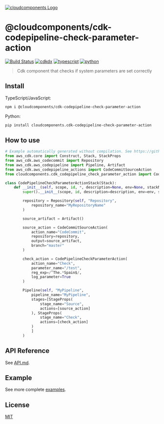 [![cloudcomponents Logo](https://raw.githubusercontent.com/cloudcomponents/cdk-constructs/master/logo.png)](https://github.com/cloudcomponents/cdk-constructs)

# @cloudcomponents/cdk-codepipeline-check-parameter-action

[![Build Status](https://travis-ci.org/cloudcomponents/cdk-constructs.svg?branch=master)](https://travis-ci.org/cloudcomponents/cdk-constructs)
[![cdkdx](https://img.shields.io/badge/buildtool-cdkdx-blue.svg)](https://github.com/hupe1980/cdkdx)
[![typescript](https://img.shields.io/badge/jsii-typescript-blueviolet.svg)](https://www.npmjs.com/package/@cloudcomponents/cdk-codepipeline-check-parameter-action)
[![python](https://img.shields.io/badge/jsii-python-blueviolet.svg)](https://pypi.org/project/cloudcomponents.cdk-codepipeline-check-parameter-action/)

> Cdk component that checks if system parameters are set correctly

## Install

TypeScript/JavaScript:

```bash
npm i @cloudcomponents/cdk-codepipeline-check-parameter-action
```

Python:

```bash
pip install cloudcomponents.cdk-codepipeline-check-parameter-action
```

## How to use

```python
# Example automatically generated without compilation. See https://github.com/aws/jsii/issues/826
from aws_cdk.core import Construct, Stack, StackProps
from aws_cdk.aws_codecommit import Repository
from aws_cdk.aws_codepipeline import Pipeline, Artifact
from aws_cdk.aws_codepipeline_actions import CodeCommitSourceAction
from cloudcomponents.cdk_codepipeline_check_parameter_action import CodePipelineCheckParameterAction

class CodePipelineCheckParameterActionStack(Stack):
    def __init__(self, scope, id, *, description=None, env=None, stackName=None, tags=None, synthesizer=None, terminationProtection=None):
        super().__init__(scope, id, description=description, env=env, stackName=stackName, tags=tags, synthesizer=synthesizer, terminationProtection=terminationProtection)

        repository = Repository(self, "Repository",
            repository_name="MyRepositoryName"
        )

        source_artifact = Artifact()

        source_action = CodeCommitSourceAction(
            action_name="CodeCommit",
            repository=repository,
            output=source_artifact,
            branch="master"
        )

        check_action = CodePipelineCheckParameterAction(
            action_name="Check",
            parameter_name="/test",
            reg_exp=/^The.*Spain$/,
            log_parameter=True
        )

        Pipeline(self, "MyPipeline",
            pipeline_name="MyPipeline",
            stages=[StageProps(
                stage_name="Source",
                actions=[source_action]
            ), StageProps(
                stage_name="Check",
                actions=[check_action]
            )
            ]
        )
```

## API Reference

See [API.md](https://github.com/cloudcomponents/cdk-constructs/tree/master/packages/cdk-codepipeline-check-parameter-action/API.md).

## Example

See more complete [examples](https://github.com/cloudcomponents/cdk-constructs/tree/master/examples).

## License

[MIT](https://github.com/cloudcomponents/cdk-constructs/tree/master/packages/cdk-codepipeline-check-parameter-action/LICENSE)
